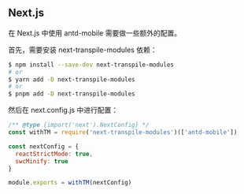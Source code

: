 ## Next.js

在 Next.js 中使用 antd-mobile 需要做一些额外的配置。

首先，需要安装 next-transpile-modules 依赖：

```bash
$ npm install --save-dev next-transpile-modules
# or
$ yarn add -D next-transpile-modules
# or
$ pnpm add -D next-transpile-modules
```

然后在 next.config.js 中进行配置：

```js
/** @type {import('next').NextConfig} */
const withTM = require('next-transpile-modules')(['antd-mobile'])

const nextConfig = {
  reactStrictMode: true,
  swcMinify: true
}

module.exports = withTM(nextConfig)
```
